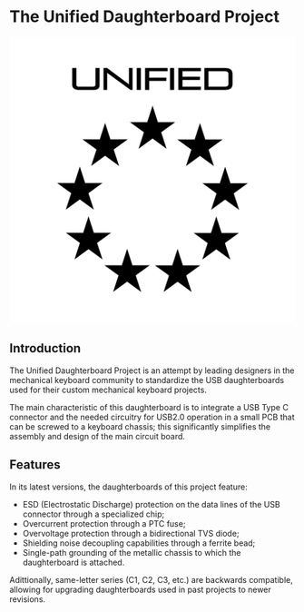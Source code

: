 # The Unified Daughterboard Project
![logo](https://github.com/Unified-Daughterboard/.github/raw/main/unified-padded.jpg)

## Introduction
The Unified Daughterboard Project is an attempt by leading designers in the mechanical keyboard community to standardize the USB daughterboards used for their custom mechanical keyboard projects.  

The main characteristic of this daughterboard is to integrate a USB Type C connector and the needed circuitry for USB2.0 operation in a small PCB that can be screwed to a keyboard chassis; this significantly simplifies the assembly and design of the main circuit board.

## Features

In its latest versions, the daughterboards of this project feature:

* ESD (Electrostatic Discharge) protection on the data lines of the USB connector through a specialized chip;
* Overcurrent protection through a PTC fuse;
* Overvoltage protection through a bidirectional TVS diode;
* Shielding noise decoupling capabilities through a ferrite bead;
* Single-path grounding of the metallic chassis to which the daughterboard is attached.

Adittionally, same-letter series (C1, C2, C3, etc.) are backwards compatible, allowing for upgrading daughterboards used in past projects to newer revisions.  
